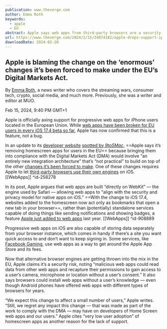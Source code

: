 ```yaml
---
publication: www.theverge.com
author: Emma Roth
keywords:
  - apple
  - EU
abstract: Apple says web apps from third-party browsers are a security risk.
url: https://www.theverge.com/2024/2/15/24074182/apple-drops-support-iphone-web-apps-eu-dma
downloadDate: 2024-02-20
---
```

## Apple is blaming the change on the ‘enormous’ changes it’s been forced to make under the EU’s Digital Markets Act.

By [Emma Roth](https://www.theverge.com/authors/emma-roth), a news writer who covers the streaming wars, consumer tech, crypto, social media, and much more. Previously, she was a writer and editor at MUO.

Feb 15, 2024, 9:40 PM GMT+1

Apple is officially axing support for progressive web apps for iPhone users located in the European Union. While [web apps have been broken for EU users in every iOS 17.4 beta so far](https://www.theverge.com/2024/2/14/24072764/apple-progressive-web-apps-eu-ios-17-4), Apple has now confirmed that this is a feature, not a bug.

In an update to its [developer website](https://developer.apple.com/support/dma-and-apps-in-the-eu#dev-qaa:~:text=To%20comply%20with%20the%20Digital%20Markets%20Act%2C) [spotted by *9to5Mac*](https://9to5mac.com/2024/02/15/ios-17-4-web-apps-european-union/), ==Apple says it’s removing homescreen apps for users in the EU== because bringing them into compliance with the Digital Markets Act (DMA) would involve “an entirely new integration architecture” that’s “not practical” to build on top of the other [changes it’s been forced to make](https://www.theverge.com/2024/1/25/24050200/apple-third-party-app-stores-allowed-iphone-ios-europe-digital-markets-act). One of these changes requires Apple to let [third-party browsers use their own engines](https://www.theverge.com/2024/1/25/24050478/apple-ios-17-4-browser-engines-eu) on iOS. [[WebApps]] ^id-258278

In its post, Apple argues that web apps are built “directly on WebKit” — the engine used by Safari — allowing web apps to “align with the security and privacy model for native apps on iOS.” ==With the change to iOS 17.4, websites added to the homescreen now act only as bookmarks that open a new tab in your browser==, rather than (potentially) standalone services capable of doing things like sending notifications and showing badges, a feature [Apple just added to web apps](https://www.theverge.com/2023/2/16/23603042/apple-push-notifications-web-apps-ios-ipados-safari-16-4-beta-webkit) last year. [[WebApps]] ^id-908889

Progressive web apps on iOS are also capable of storing data separately from your browser instance, which comes in handy if there’s a site you want quick access to and don’t want to keep signing in. Some services, like [Facebook Gaming](https://www.theverge.com/2021/7/23/22589398/facebook-cloud-gaming-web-app-launch-apple), use web apps as a way to get around the Apple App Store and its fees.

Now that alternative browser engines are getting thrown into the mix in the EU, Apple claims it’s a security risk, noting “malicious web apps could read data from other web apps and recapture their permissions to gain access to a user’s camera, microphone or location without a user’s consent.” It also says browsers could install web apps without a user’s knowledge — even though Android phones have offered web apps with different types of browsers for years.

“We expect this change to affect a small number of users,” Apple writes. “Still, we regret any impact this change — that was made as part of the work to comply with the DMA — may have on developers of Home Screen web apps and our users.” Apple cites “very low user adoption” of homescreen apps as another reason for the lack of support.
